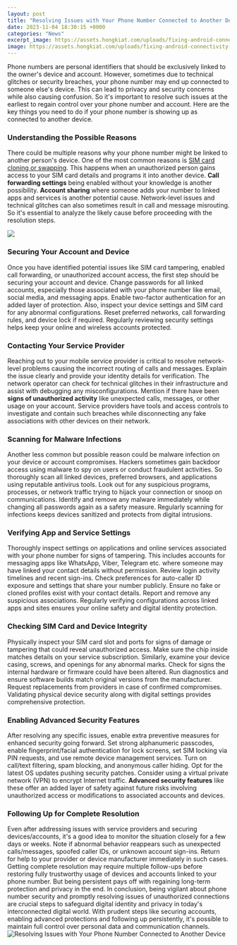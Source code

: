 ```yaml
---
layout: post
title: "Resolving Issues with Your Phone Number Connected to Another Device"
date: 2023-11-04 18:30:15 +0000
categories: "News"
excerpt_image: https://assets.hongkiat.com/uploads/fixing-android-connectivity-after-factory-reset/3-fixing-android-connectivity-after-factory-reset.jpg
image: https://assets.hongkiat.com/uploads/fixing-android-connectivity-after-factory-reset/3-fixing-android-connectivity-after-factory-reset.jpg
---
```


Phone numbers are personal identifiers that should be exclusively linked to the owner's device and account. However, sometimes due to technical glitches or security breaches, your phone number may end up connected to someone else's device. This can lead to privacy and security concerns while also causing confusion. So it's important to resolve such issues at the earliest to regain control over your phone number and account. Here are the key things you need to do if your phone number is showing up as connected to another device.
### Understanding the Possible Reasons  
There could be multiple reasons why your phone number might be linked to another person's device. One of the most common reasons is [SIM card cloning or swapping](https://fistore.mysenprints.com/collection/abdo). This happens when an unauthorized person gains access to your SIM card details and programs it into another device. **Call forwarding settings** being enabled without your knowledge is another possibility. **Account sharing** where someone adds your number to linked apps and services is another potential cause. Network-level issues and technical glitches can also sometimes result in call and message misrouting. So it's essential to analyze the likely cause before proceeding with the resolution steps.

![](https://i2.wp.com/www.mobilecellphonerepairing.com/wp-content/uploads/2019/04/iPhone-Bluetooth-Pairing.jpg?resize=720%2C405)
### Securing Your Account and Device
Once you have identified potential issues like SIM card tampering, enabled call forwarding, or unauthorized account access, the first step should be securing your account and device. Change passwords for all linked accounts, especially those associated with your phone number like email, social media, and messaging apps. Enable two-factor authentication for an added layer of protection. Also, inspect your device settings and SIM card for any abnormal configurations. Reset preferred networks, call forwarding rules, and device lock if required. Regularly reviewing security settings helps keep your online and wireless accounts protected.
### Contacting Your Service Provider  
Reaching out to your mobile service provider is critical to resolve network-level problems causing the incorrect routing of calls and messages. Explain the issue clearly and provide your identity details for verification. The network operator can check for technical glitches in their infrastructure and assist with debugging any misconfigurations. Mention if there have been **signs of unauthorized activity** like unexpected calls, messages, or other usage on your account. Service providers have tools and access controls to investigate and contain such breaches while disconnecting any fake associations with other devices on their network.
### Scanning for Malware Infections
Another less common but possible reason could be malware infection on your device or account compromises. Hackers sometimes gain backdoor access using malware to spy on users or conduct fraudulent activities. So thoroughly scan all linked devices, preferred browsers, and applications using reputable antivirus tools. Look out for any suspicious programs, processes, or network traffic trying to hijack your connection or snoop on communications. Identify and remove any malware immediately while changing all passwords again as a safety measure. Regularly scanning for infections keeps devices sanitized and protects from digital intrusions.
### Verifying App and Service Settings 
Thoroughly inspect settings on applications and online services associated with your phone number for signs of tampering. This includes accounts for messaging apps like WhatsApp, Viber, Telegram etc. where someone may have linked your contact details without permission. Review login activity timelines and recent sign-ins. Check preferences for auto-caller ID exposure and settings that share your number publicly. Ensure no fake or cloned profiles exist with your contact details. Report and remove any suspicious associations. Regularly verifying configurations across linked apps and sites ensures your online safety and digital identity protection.
### Checking SIM Card and Device Integrity
Physically inspect your SIM card slot and ports for signs of damage or tampering that could reveal unauthorized access. Make sure the chip inside matches details on your service subscription. Similarly, examine your device casing, screws, and openings for any abnormal marks. Check for signs the internal hardware or firmware could have been altered. Run diagnostics and ensure software builds match original versions from the manufacturer. Request replacements from providers in case of confirmed compromises. Validating physical device security along with digital settings provides comprehensive protection.
### Enabling Advanced Security Features  
After resolving any specific issues, enable extra preventive measures for enhanced security going forward. Set strong alphanumeric passcodes, enable fingerprint/facial authentication for lock screens, set SIM locking via PIN requests, and use remote device management services. Turn on call/text filtering, spam blocking, and anonymous caller hiding. Opt for the latest OS updates pushing security patches. Consider using a virtual private network (VPN) to encrypt Internet traffic. **Advanced security features** like these offer an added layer of safety against future risks involving unauthorized access or modifications to associated accounts and devices.
### Following Up for Complete Resolution
Even after addressing issues with service providers and securing devices/accounts, it's a good idea to monitor the situation closely for a few days or weeks. Note if abnormal behavior reappears such as unexpected calls/messages, spoofed caller IDs, or unknown account sign-ins. Return for help to your provider or device manufacturer immediately in such cases. Getting complete resolution may require multiple follow-ups before restoring fully trustworthy usage of devices and accounts linked to your phone number. But being persistent pays off with regaining long-term protection and privacy in the end.
In conclusion, being vigilant about phone number security and promptly resolving issues of unauthorized connections are crucial steps to safeguard digital identity and privacy in today's interconnected digital world. With prudent steps like securing accounts, enabling advanced protections and following up persistently, it's possible to maintain full control over personal data and communication channels.
![Resolving Issues with Your Phone Number Connected to Another Device](https://assets.hongkiat.com/uploads/fixing-android-connectivity-after-factory-reset/3-fixing-android-connectivity-after-factory-reset.jpg)